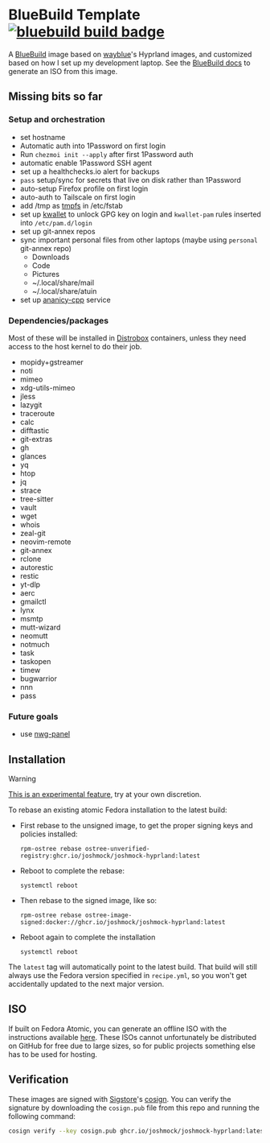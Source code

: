 # BlueBuild Template &nbsp; [![bluebuild build badge](https://github.com/joshmock/blue-build-hyprland/actions/workflows/build.yml/badge.svg)](https://github.com/joshmock/blue-build-hyprland/actions/workflows/build.yml)

A [BlueBuild](https://blue-build.org/) image based on [wayblue](https://github.com/wayblueorg/wayblue)'s Hyprland images, and customized based on how I set up my development laptop.
See the [BlueBuild docs](https://blue-build.org/how-to/generate-iso/) to generate an ISO from this image.

## Missing bits so far

### Setup and orchestration

- set hostname
- Automatic auth into 1Password on first login
- Run `chezmoi init --apply` after first 1Password auth
- automatic enable 1Password SSH agent
- set up a healthchecks.io alert for backups
- `pass` setup/sync for secrets that live on disk rather than 1Password
- auto-setup Firefox profile on first login
- auto-auth to Tailscale on first login
- add /tmp as [tmpfs](https://wiki.archlinux.org/title/Tmpfs) in /etc/fstab
- set up [kwallet](https://wiki.archlinux.org/title/KDE_Wallet) to unlock GPG key on login and `kwallet-pam` rules inserted into `/etc/pam.d/login`
- set up git-annex repos
- sync important personal files from other laptops (maybe using `personal` git-annex repo)
  - Downloads
  - Code
  - Pictures
  - ~/.local/share/mail
  - ~/.local/share/atuin
- set up [ananicy-cpp](https://gitlab.com/ananicy-cpp/ananicy-cpp) service

### Dependencies/packages

Most of these will be installed in [Distrobox](https://distrobox.it/) containers, unless they need access to the host kernel to do their job.

- mopidy+gstreamer
- noti
- mimeo
- xdg-utils-mimeo
- jless
- lazygit
- traceroute
- calc
- difftastic
- git-extras
- gh
- glances
- yq
- htop
- jq
- strace
- tree-sitter
- vault
- wget
- whois
- zeal-git
- neovim-remote
- git-annex
- rclone
- autorestic
- restic
- yt-dlp
- aerc
- gmailctl
- lynx
- msmtp
- mutt-wizard
- neomutt
- notmuch
- task
- taskopen
- timew
- bugwarrior
- nnn
- pass

### Future goals

- use [nwg-panel](https://nwg-piotr.github.io/nwg-shell/nwg-panel)

## Installation

> [!WARNING]
> [This is an experimental feature](https://www.fedoraproject.org/wiki/Changes/OstreeNativeContainerStable), try at your own discretion.

To rebase an existing atomic Fedora installation to the latest build:

- First rebase to the unsigned image, to get the proper signing keys and policies installed:

  ```
  rpm-ostree rebase ostree-unverified-registry:ghcr.io/joshmock/joshmock-hyprland:latest
  ```

- Reboot to complete the rebase:

  ```
  systemctl reboot
  ```

- Then rebase to the signed image, like so:

  ```
  rpm-ostree rebase ostree-image-signed:docker://ghcr.io/joshmock/joshmock-hyprland:latest
  ```

- Reboot again to complete the installation

  ```
  systemctl reboot
  ```

The `latest` tag will automatically point to the latest build. That build will still always use the Fedora version specified in `recipe.yml`, so you won't get accidentally updated to the next major version.

## ISO

If built on Fedora Atomic, you can generate an offline ISO with the instructions available [here](https://blue-build.org/learn/universal-blue/#fresh-install-from-an-iso). These ISOs cannot unfortunately be distributed on GitHub for free due to large sizes, so for public projects something else has to be used for hosting.

## Verification

These images are signed with [Sigstore](https://www.sigstore.dev/)'s [cosign](https://github.com/sigstore/cosign). You can verify the signature by downloading the `cosign.pub` file from this repo and running the following command:

```bash
cosign verify --key cosign.pub ghcr.io/joshmock/joshmock-hyprland:latest
```
